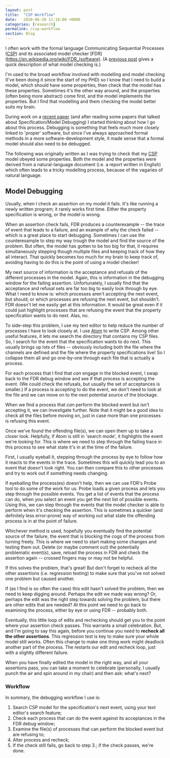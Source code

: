 ```yaml
---
layout: post
title:  "CSP Workflow"
date:   2020-06-28 11:18:00 +0000
categories: [research]
permalink: /csp-workflow
section: Blog
---
```


I often work with the formal language Communicating Sequential Processes ([CSP](https://en.wikipedia.org/wiki/Communicating_sequential_processes)) and its associated model checker [FDR](https://en.wikipedia.org/wiki/FDR_(software). (A [previous post](/model-checking-cheatsheet) gives a quick description of what model checking is.)

I'm used to the broad workflow involved with modelling and model checking (I've been doing it since the start of my PHD) so I know that I need to build a model, which should have some properties, then check that the model has these properties. Sometimes it's the other way around, and the properties (often being more abstract) come first, and the model implements the properties. But I find that modelling and them checking the model better suits my brain.

During work on a [recent paper](/varanus) (and after reading some papers that talked about Specification/Model Debugging) I started thinking about how I go about this process. Debugging is something that feels much more closely linked to 'proper' software, but since I've always approached formal methods in a more software-development style, it made sense that a formal model should also need to be debugged.

The following was originally written as I was trying to check that my [CSP](https://en.wikipedia.org/wiki/Communicating_sequential_processes) model obeyed some properties. Both the model and the properties were derived from a natural-language document (i.e. a report written in English) which often leads to a tricky modelling process, because of the vagaries of natural language.


## Model Debugging

Usually, when I check an assertion on my model it fails. It's like running a newly written program; it rarely works first time. Either the property specification is wrong, or the model is wrong.

When an assertion check fails, FDR produces a counterexample -- the trace of event that leads to a failure, and an example of why the check failed -- which is a great place to start debugging. Sometimes I can use the counterexample to step my way trough the model and find the source of the problem. But often, the model has gotten to be too big for that, it requires simultaneously stepping though multiple files and keeping track of how they all interact. That quickly becomes too much for my brain to keep track of, avoiding having to do this is the point of using a model checker!

My next source of information is the acceptance and refusals of the different processes in the model. Again, this is information in the debugging window for the failing assertion. Unfortunately, I usually find that the acceptance and refusal sets are far too big to easily look through by eye. What I need to know is: which processes aren't accepting the next event, but should; or which processes are refusing the next event, but shouldn't. FDR doesn't let me easily get at this information. It would be great even if it could just highlight processes that are refusing the event that the property specification wants to do next. Alas, no.

To side-step this problem, I use my text editor to help reduce the number of processes I have to look closely at. I use [Atom](https://en.wikipedia.org/wiki/Atom_(text_editor)) to write CSP. Among other useful features, it lets me search the directory that contains my CSP files. So, I search for the event that the specification wants to do next. This usually brings up lots of files -- obviously including both the file where the channels are defined and the file where the property specifications live! So I collapse them all and go one-by-one through each file that is actually a process.

For each process that I find that _can_ engage in the blocked event, I swap back to the FDR debug window and see if that process is accepting the event. (We could check the refusals, but usually the set of acceptances is smaller.) If a process is accepting to do the event, we don't need to look at the file and we can move on to the next potential source of the blockage.

When we find a process that _can_ perform the blocked event but isn't accepting it, we can investigate further. Note that it might be a good idea to check all the files before moving on, just in case more than one processes is refusing this event.

Once we've found the offending file(s), we can open them up to take a closer look. Helpfully, if Atom is still in 'search mode', it highlights the event we're looking for. This is where we need to step through the failing trace in this process to see what state it's in at the time of the failure.

First, I usually eyeball it, stepping through the process by eye to follow how it reacts to the events in the trace. Sometimes this will quickly lead you to an event that doesn't look right. You can then compare this to other processes and try to work out if something needs changing.

If eyeballing the process(es) doesn't help, then we can use FDR's Probe tool to do some of the work for us. Probe loads a given process and lets you step through the possible events. You get a list of events that the process can do, when you select an event you get the next list of possible events. Using this, we can step through the events that the model checker is able to perform when it's checking the assertion. This is sometimes a quicker (and definitely less error-prone) way of working out what state the offending process is in at the point of failure.

Whichever method is used, hopefully you eventually find the potential source of the failure, the event that is blocking the cogs of the process from turning freely. This is where we need to start making some changes and testing them out. Delete (or maybe comment out) the potentially problematic event(s), save, reload the process in FDR and check the assertion again -- crossed fingers may or may not be helpful.

If this solves the problem, that's great! But don't forget to recheck all the other assertions (i.e. regression testing) to make sure that you've not solved one problem but caused another.

If (as I find is so often the case) this edit hasn't solved the problem, then we need to keep digging around. Perhaps the edit we made was wrong? Or, perhaps the edit was the right step towards solving the problem, but there are other edits that are needed? At this point we need to go back to examining the process, either by eye or using FDR -- probably both.

Eventually, this little loop of edits and rechecking should get you to the point where your assertion check passes. This warrants a small celebration. But, and I'm going to say this again, before you continue you need to **recheck all the other assertions**. This regression test is key to make sure your whole model still works. Often this change to make one thing work might deadlock another part of the process. The restarts our edit and recheck loop, just with a slightly different failure.

When you have finally edited the model in the right way, and all your assertions pass, you can take a moment to celebrate (personally, I usually punch the air and spin around in my chair) and then ask: what's next?


### Workflow

In summary, the debugging workflow I use is:

1. Search CSP model for the specification's next event, using your text editor's search feature;
2. Check each process that can do the event against its acceptances in the FDR debug window;
3. Examine the file(s) of processes that can perform the blocked event but are refusing to;
4. Alter process and recheck;
5. If the check still fails, go back to step 3.; if the check passes, we're done.
